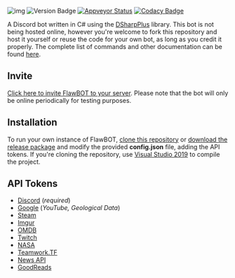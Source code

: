 ![img](https://i.imgur.com/YlbST5I.jpg)
![Version Badge](https://img.shields.io/github/release/CriticalFlaw/FlawBOT.svg)
[![Appveyor Status](https://ci.appveyor.com/api/projects/status/6hw48u0v6muwxvvo?svg=true)](https://ci.appveyor.com/project/CriticalFlaw/flawbot)
[![Codacy Badge](https://api.codacy.com/project/badge/Grade/1747be5dd35645369b747b81cc86701c)](https://www.codacy.com/app/CriticalFlaw/FlawBOT?utm_source=github.com&amp;utm_medium=referral&amp;utm_content=CriticalFlaw/FlawBOT&amp;utm_campaign=Badge_Grade)

A Discord bot written in C# using the [DSharpPlus](https://github.com/DSharpPlus/DSharpPlus) library. This bot is not being hosted online, however you're welcome to fork this repository and host it yourself or reuse the code for your own bot, as long as you credit it properly. The complete list of commands and other documentation can be found [here](https://github.com/CriticalFlaw/FlawBOT/wiki). 

## Invite
[Click here to invite FlawBOT to your server](https://discordapp.com/oauth2/authorize?client_id=339833029013012483&scope=bot&permissions=66186303). Please note that the bot will only be online periodically for testing purposes.

## Installation
To run your own instance of FlawBOT, [clone this repository](https://github.com/CriticalFlaw/FlawBOT/archive/master.zip) or [download the release package](https://github.com/CriticalFlaw/FlawBOT/releases) and modify the provided **config.json** file, adding the API tokens. If you're cloning the repository, use [Visual Studio 2019](https://www.visualstudio.com/downloads/) to compile the project. 

## API Tokens
* [Discord](https://discordapp.com/developers/applications/me) (*required*)
* [Google](https://console.cloud.google.com/projectselector/apis/credentials) (*YouTube, Geological Data*)
* [Steam](https://steamcommunity.com/dev/apikey)
* [Imgur](https://api.imgur.com/oauth2/addclient)
* [OMDB](http://www.omdbapi.com/apikey.aspx)
* [Twitch](https://dev.twitch.tv/dashboard/apps/create)
* [NASA](https://api.nasa.gov/)
* [Teamwork.TF](https://teamwork.tf/api)
* [News API](https://newsapi.org/)
* [GoodReads](https://www.goodreads.com/api)
